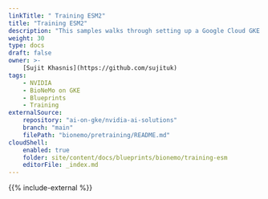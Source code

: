 ```yaml
---
linkTitle: " Training ESM2"
title: "Training ESM2"
description: "This samples walks through setting up a Google Cloud GKE environment to train ESM2 (Evolutionary Scale Modeling) using NVIDIA BioNeMo Framework 2.0"
weight: 30
type: docs
draft: false
owner: >-
    [Sujit Khasnis](https://github.com/sujituk)
tags:
    - NVIDIA
    - BioNeMo on GKE
    - Blueprints
    - Training
externalSource:
    repository: "ai-on-gke/nvidia-ai-solutions"
    branch: "main"
    filePath: "bionemo/pretraining/README.md"
cloudShell: 
    enabled: true
    folder: site/content/docs/blueprints/bionemo/training-esm
    editorFile: _index.md
---
```

{{% include-external %}}
